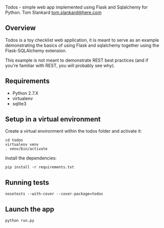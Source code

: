 Todos - simple web app implemented using Flask and Sqlalchemy for Python.
Tom Slankard <tom.slankard@here.com>

Overview
--------

Todos is a toy checklist web application, it is meant to serve as an example
demonstrating the basics of using Flask and sqlalchemy together using the
Flask-SQLAlchemy extension.

This example is not meant to demonstrate REST best practices (and if you're
familiar with REST, you will probably see why).

Requirements
------------

 * Python 2.7.X
 * virtualenv
 * sqlite3

Setup in a virtual environment
------------------------------

Create a virtual environment within the todos folder and activate it:

    cd todos
    virtualenv venv
    . venv/bin/activate

Install the dependencies:

    pip install -r requirements.txt


Running tests
-------------

    nosetests --with-cover --cover-package=todos


Launch the app
----------------

    python run.py 


